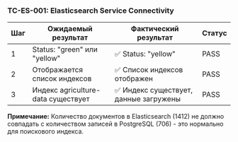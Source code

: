 ### TC-ES-001: Elasticsearch Service Connectivity

| Шаг | Ожидаемый результат | Фактический результат | Статус |
|-----|---------------------|----------------------|--------|
| 1 | Status: "green" или "yellow" | ✅ Status: "yellow" | PASS |
| 2 | Отображается список индексов | ✅ Список индексов отображен | PASS |
| 3 | Индекс agriculture-data существует | ✅ Индекс существует, данные загружены | PASS |

**Примечание:** Количество документов в Elasticsearch (1412) не должно совпадать с количеством записей в PostgreSQL (706) - это нормально для поискового индекса.

